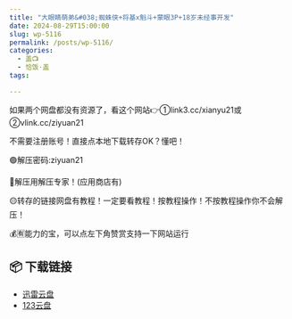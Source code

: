 ```yaml
---
title: "大眼睛萌弟&#038;蜘蛛侠+将基x魁斗+蒙眼3P+18岁未经事开发"
date: 2024-08-29T15:00:00
slug: wp-5116
permalink: /posts/wp-5116/
categories:
  - 盖📺
  - 恰饭·盖
tags:

---
```


如果两个网盘都没有资源了，看这个网站👉①link3.cc/xianyu21或②vlink.cc/ziyuan21

不需要注册账号！直接点本地下载转存OK？懂吧！

🟢解压密码:ziyuan21

🔵解压用解压专家！(应用商店有)

🟡转存的链接网盘有教程！一定要看教程！按教程操作！不按教程操作你不会解压！

💰🈶能力的宝，可以点左下角赞赏支持一下网站运行

## 📦 下载链接
- [迅雷云盘](https://blziyuan21.com/pay-download/5116?key=79cb9c6015&down_id=0)
- [123云盘](https://blziyuan21.com/pay-download/5116?key=79cb9c6015&down_id=1)


